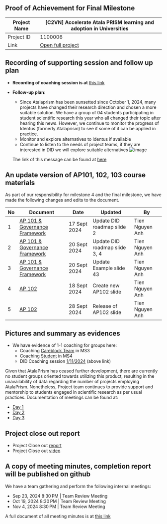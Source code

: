 ##  Proof of Achievement for Final Milestone
|  Project Name |[C2VN] Accelerate Atala PRISM learning and adoption in Universities|
| ------------ | ------------ |
| Project ID  | 1100006 |
|  Link  |  [Open full project](https://projectcatalyst.io/funds/11/cardano-open-ecosystem/c2vn-accelerate-atala-prism-learning-and-adoption-in-universities-8d47f) |

## Recording of supporting session and follow up plan
- **Recording of coaching session is at** [this link](https://youtu.be/1HOR4x4koLo)
- **Follow-up plan**:
  - Since Atalaprism has been sunsetted since October 1, 2024, many projects have changed their research direction and chosen a more suitable solution. We have a group of 04 students participating in student scientific research this year who all changed their topic after hearing this news.
  However, we continue to monitor the progress of Identus (formerly Atalaprism) to see if some of it can be applied in practice.
  - Monitor and explore alternatives to Identus if available
  - Continue to listen to the needs of project teams, if they are interested in DID we will explore suitable alternatives
    ![image](https://github.com/user-attachments/assets/98b274ab-5cde-4677-bc7d-c253b6ee5994)

   The link of this message can be found at [here](https://discord.com/channels/1146426895114702858/1148195387413372999/1290690181611130894)


## An update version of AP101, 102, 103 course materials 
As part of our responsibility for milestone 4 and the final milestone, we have made the following changes and edits to the document.

 |  No |  Document | Date  | Updated  |By  |
| ------------ | ------------ | ------------ | ------------ |------------ |
| 1  | [AP 101 & Governance Framework](https://docs.google.com/presentation/d/1vdMFkAbCgVobLu9A22aGNIiDNNMUhyoJWedT2PACqOY/edit?usp=sharing)  |  17 Sept 2024 | Update  DID roadmap slide 2  | Tien Nguyen Anh  |
| 2  | [AP 101 & Governance Framework](https://docs.google.com/presentation/d/1vdMFkAbCgVobLu9A22aGNIiDNNMUhyoJWedT2PACqOY/edit?usp=sharing)  |  20 Sept 2024 | Update  DID roadmap slide 3, 4  |Tien Nguyen Anh  |
| 3  | [AP 101 & Governance Framework](https://docs.google.com/presentation/d/1vdMFkAbCgVobLu9A22aGNIiDNNMUhyoJWedT2PACqOY/edit?usp=sharing)  |  20 Sept 2024 | Update Example slide 43  |Tien Nguyen Anh  |
| 4 | [AP 102](https://docs.google.com/presentation/d/12Ye5wRHoywf5ZkV3QT1XbGxhIXQn4IDDzU_QLnzbM5I/edit?usp=sharing)  |  18 Sept 2024 |  Create new AP102 slide |Tien Nguyen Anh  |
| 5 | [AP 102](https://docs.google.com/presentation/d/12Ye5wRHoywf5ZkV3QT1XbGxhIXQn4IDDzU_QLnzbM5I/edit?usp=sharing)  |  28 Sept 2024 |  Release of AP102 slide |Tien Nguyen Anh  |



## Pictures and summary as evidences
- We have evidence of 1-1 coaching for groups here:
  -  Coaching [Careblock Team](https://www.youtube.com/watch?v=GhWtDi4xe0E?t=1913) in MS3
  -  Coaching [Student](https://youtu.be/JuiIePafo74) in MS4
  -  DID Coaching session [1/11/2024](https://youtu.be/1HOR4x4koLo) (above link)

Given that AtalaPrism has ceased further development, there are currently no student groups oriented towards utilizing this product, resulting in the unavailability of data regarding the number of projects employing AtalaPrism. Nonetheless, Project team continues to provide support and mentorship to students engaged in scientific research as per usual practices. Documentation of meetings can be found at:

   - [Day 1](https://youtu.be/H5g-h7-KTWQ)
   - [Day 2](https://youtu.be/Uhtw6Bhb-LI)
   - [Day 3](https://youtu.be/jp56vd3A63U)

## Project close out report
- Project Close out [report](https://docs.google.com/document/d/1ZA-EX8nfmwehQQF3okASMDY-Ll-VEggrraACq0vV-FE/edit?usp=sharing)
- Project Close out [video]()
## A copy of meeting minutes, completion report will be published on github
We have a team gathering and perform the following internal meetings:
- Sep 23, 2024 8:30 PM | Team Review Meeting
- Oct 19, 2024 8:30 PM | Team Review Meeting
- Nov 4, 2024 8:30 PM | Team Review Meeting

A full document of all meeting minutes is at [this link](https://docs.google.com/document/d/169ssCA0rkjiDSRLtkvuLuW9C-EHTWfCoWNq1wXyrSUk/edit?usp=sharing)
